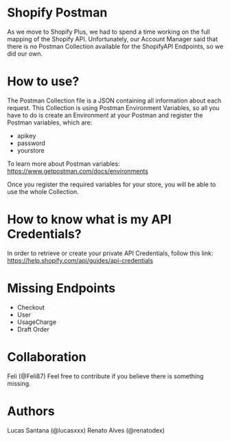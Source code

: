 # Shopify Postman

As we move to Shopify Plus, we had to spend a time working on the full mapping of the Shopify API.
Unfortunately, our Account Manager said that there is no Postman Collection available for the ShopifyAPI Endpoints, so we did our own.

# How to use?

The Postman Collection file is a JSON containing all information about each request.
This Collection is using Postman Environment Variables, so all you have to do is create an Environment at your Postman and register the Postman variables, which are:

- apikey
- password
- yourstore

To learn more about Postman variables: https://www.getpostman.com/docs/environments

Once you register the required variables for your store, you will be able to use the whole Collection.

# How to know what is my API Credentials?

In order to retrieve or create your private API Credentials, follow this link:
https://help.shopify.com/api/guides/api-credentials

# Missing Endpoints

- Checkout
- User
- UsageCharge
- Draft Order

# Collaboration

Feli (@Feli87)
Feel free to contribute if you believe there is something missing.

# Authors

Lucas Santana (@lucasxxx)
Renato Alves (@renatodex)
